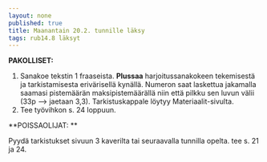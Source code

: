 ```yaml
---
layout: none
published: true
title: Maanantain 20.2. tunnille läksy
tags: rub14.8 läksyt
---
```

**PAKOLLISET:**

1. Sanakoe tekstin 1 fraaseista. **Plussaa** harjoitussanakokeen tekemisestä ja tarkistamisesta erivärisellä kynällä. Numeron saat laskettua jakamalla saamasi pistemäärän maksipistemäärällä niin että pilkku sen luvun välii (33p --> jaetaan 3,3). Tarkistuskappale löytyy Materiaalit-sivulta.
2. Tee työvihkon s. 24 loppuun.

**POISSAOLIJAT: **

Pyydä tarkistukset sivuun 3 kaverilta tai seuraavalla tunnilla opelta. tee s. 21 ja 24.


